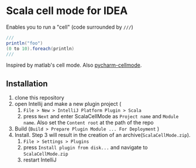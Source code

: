 # Scala cell mode for IDEA

Enables you to run a "cell" (code surrounded by `///`)

```scala
///
println("foo")
(0 to 10).foreach(println)
///
```

Inspired by matlab's cell mode. Also [pycharm-cellmode](https://github.com/julienr/pycharm-cellmode).

## Installation

1. clone this repository
2. open Intellij and make a new plugin project (
   1. `File > New > IntelliJ Platform Plugin > Scala`
   2. press `Next` and enter ScalaCellMode as `Project name` and `Module name`. Also set the `Content root` at the path of the repo
3. Build (`Build > Prepare Plugin Module ... For Deployment` )
4. Install. Step 3 will result in the creation of an archive(`ScalaCellMode.zip`). 
   1. `File > Settings > Plugins`
   2. press `Install plugin from disk...` and navigate to `ScalaCellMode.zip` 
   3. restart IntelliJ





